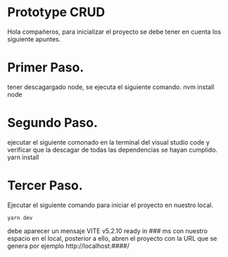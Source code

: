 # Prototype CRUD

Hola compañeros, para inicializar el proyecto se debe tener en cuenta los siguiente apuntes.

# Primer Paso.
tener descagargado node, se ejecuta el siguiente comando.
    nvm install node

# Segundo Paso.
ejecutar el siguiente comonado en la terminal del  visual studio code y verificar que la descagar de todas las dependencias se hayan cumplido.
    yarn install

# Tercer Paso.
Ejecutar el siguiente comando para iniciar el proyecto en nuestro local.

    yarn dev

debe aparecer un mensaje  VITE v5.2.10  ready in ### ms con nuestro espacio en el local, posterior a ello, abren el proyecto con la URL que se genera
por ejemplo http://localhost:####/
